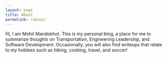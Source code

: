 ```yaml
---
layout: page
title: About
permalink: /about/
---
```


Hi, I am Mohit Mandokhot. This is my personal blog, a place for me to summarize thoughts on Transportation, Engineering Leadership, and Software Development. Occasionally, you will also find writeups that relate to my hobbies such as hiking, cooking, travel, and soccer! 
